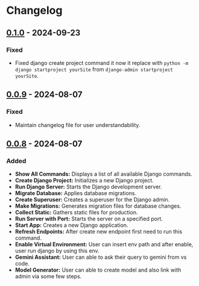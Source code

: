 # Changelog

## [0.1.0] - 2024-09-23
### Fixed
- Fixed django create project command it now it replace with `python -m django startproject yourSite` from `django-admin startproject yourSite`.

## [0.0.9] - 2024-08-07
### Fixed
- Maintain changelog file for user understandability.

## [0.0.8] - 2024-08-07
### Added

- **Show All Commands:** Displays a list of all available Django commands.
- **Create Django Project:** Initializes a new Django project.
- **Run Django Server:** Starts the Django development server.
- **Migrate Database:** Applies database migrations.
- **Create Superuser:** Creates a superuser for the Django admin.
- **Make Migrations:** Generates migration files for database changes.
- **Collect Static:** Gathers static files for production.
- **Run Server with Port:** Starts the server on a specified port.
- **Start App:** Creates a new Django application.
- **Refresh Endpoints:** After create new endpoint first need to run this command.
- **Enable Virtual Environment:** User can insert env path and after enable, user run django by using this env.
- **Gemini Assistant:** User can able to ask their query to gemini from vs code.
- **Model Generator:** User can able to create model and also link with admin via some few steps.

[0.0.8]: https://github.com/sunit-mal/django-access-controller/releases/tag/v0.0.8
[0.0.9]: https://github.com/sunit-mal/django-access-controller/releases/tag/v0.0.9
[0.1.0]: https://github.com/sunit-mal/django-access-controller/releases/tag/v0.1.0